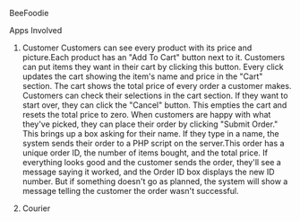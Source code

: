 BeeFoodie 

Apps Involved
  1. Customer
     Customers can see every product with its price and picture.Each product has an "Add To Cart" button next to it. Customers can put items they want in their cart by clicking this button. Every click updates the cart showing the item's name and price in the "Cart" section. The cart shows the total price of every order a customer makes. Customers can check their selections in the cart section. If they want to start over, they can click the "Cancel" button. This empties the cart and resets the total price to zero. When customers are happy with what they've picked, they can place their order by clicking "Submit Order." This brings up a box asking for their name. If they type in a name, the system sends their order to a PHP script on the server.This order has a unique order ID, the number of items bought, and the total price. If everything looks good and the customer sends the order, they'll see a message saying it worked, and the Order ID box displays the new ID number. But if something doesn't go as planned, the system will show a message telling the customer the order wasn't successful.

3. Courier
   

